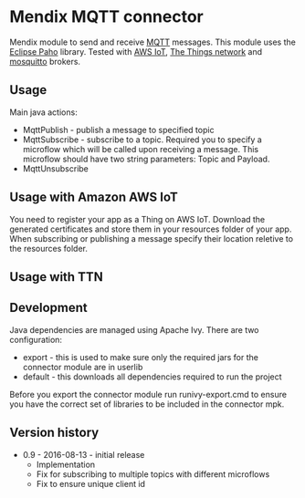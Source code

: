 # Mendix MQTT connector

Mendix module to send and receive [MQTT][1] messages. This module uses the [Eclipse Paho][3] library. 
Tested with [AWS IoT][5], [The Things network][4] and [mosquitto][2] brokers.

## Usage

Main java actions:

 * MqttPublish - publish a message to specified topic
 * MqttSubscribe - subscribe to a topic. Required you to specify a microflow which will be called upon receiving 
   a message. This microflow should have two string parameters: Topic and Payload.
 * MqttUnsubscribe
 
## Usage with Amazon AWS IoT
 
You need to register your app as a Thing on AWS IoT. Download the generated certificates and store them in your resources 
folder of your app. When subscribing or publishing a message specify their location reletive to the resources folder.

## Usage with TTN

## Development

Java dependencies are managed using Apache Ivy. There are two configuration:
* export - this is used to make sure only the required jars for the connector module are in userlib
* default - this downloads all dependencies required to run the project

Before you export the connector module run runivy-export.cmd to ensure you have the correct set of libraries to be
included in the connector mpk.

## Version history

* 0.9 - 2016-08-13 - initial release
  * Implementation
  * Fix for subscribing to multiple topics with different microflows
  * Fix to ensure unique client id

 [1]: http://mqtt.org/
 [2]: http://mosquitto.org/
 [3]: http://www.eclipse.org/paho/
 [4]: http://thethingsnetwork.org/
 [5]: https://aws.amazon.com/iot/
 [6]: https://staging.thethingsnetwork.org/wiki/Backend/Connect/Application
 [7]: https://staging.thethingsnetwork.org/wiki/Backend/Security
 [8]: https://staging.thethingsnetwork.org/wiki/Backend/ttnctl/QuickStart
